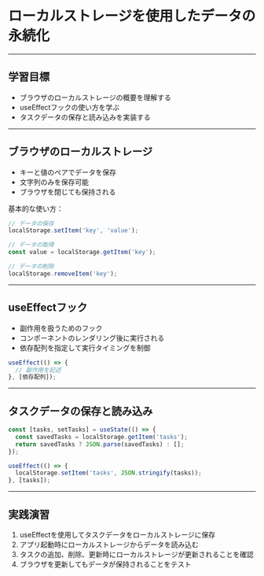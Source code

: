 # ローカルストレージを使用したデータの永続化

---

## 学習目標
- ブラウザのローカルストレージの概要を理解する
- useEffectフックの使い方を学ぶ
- タスクデータの保存と読み込みを実装する

---

## ブラウザのローカルストレージ
- キーと値のペアでデータを保存
- 文字列のみを保存可能
- ブラウザを閉じても保持される

基本的な使い方：
```javascript
// データの保存
localStorage.setItem('key', 'value');

// データの取得
const value = localStorage.getItem('key');

// データの削除
localStorage.removeItem('key');
```

---

## useEffectフック
- 副作用を扱うためのフック
- コンポーネントのレンダリング後に実行される
- 依存配列を指定して実行タイミングを制御

```jsx
useEffect(() => {
  // 副作用を記述
}, [依存配列]);
```

---

## タスクデータの保存と読み込み
```jsx
const [tasks, setTasks] = useState(() => {
  const savedTasks = localStorage.getItem('tasks');
  return savedTasks ? JSON.parse(savedTasks) : [];
});

useEffect(() => {
  localStorage.setItem('tasks', JSON.stringify(tasks));
}, [tasks]);
```

---

## 実践演習
1. useEffectを使用してタスクデータをローカルストレージに保存
2. アプリ起動時にローカルストレージからデータを読み込む
3. タスクの追加、削除、更新時にローカルストレージが更新されることを確認
4. ブラウザを更新してもデータが保持されることをテスト

